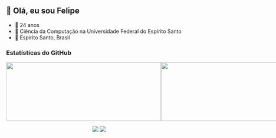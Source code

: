 ## 👋 Olá, eu sou Felipe
<ul>
  <li>📅 24 anos</li>
  <li>🏫 Ciência da Computação na Universidade Federal do Espírito Santo</li>
  <li>📍 Espírito Santo, Brasil</li>
</ul>

### Estatísticas do GitHub
<p style="display:flex;" align="center">
  <img height="160em" width="420em" src="https://github-readme-stats.vercel.app/api?username=FelipeTolentino&show_icons=true&theme=light&include_all_commits=true&count_private=true">
  <img height="160em" width="420em" src="https://github-readme-stats.vercel.app/api/top-langs/?username=FelipeTolentino&layout=compact&langs_count=7&theme=light">
</p>
<p align="center">
  <a href="https://www.instagram.com/felipej00j/" target="_blank"><img src="https://img.shields.io/badge/-Instagram-%23E4405F?style=for-the-badge&logo=instagram&logoColor=white" target="_blank"></a>
  <a href="https://www.linkedin.com/in/FelipeTolentinoPereira" target="_blank"><img src="https://img.shields.io/badge/-LinkedIn-%230077B5?style=for-the-badge&logo=linkedin&logoColor=white" target="_blank"></a>
</p>
